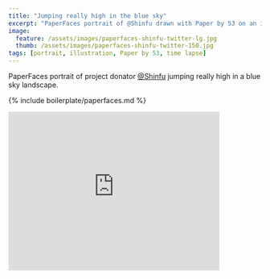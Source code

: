 ```yaml
---
title: "Jumping really high in the blue sky"
excerpt: "PaperFaces portrait of @Shinfu drawn with Paper by 53 on an iPad."
image: 
  feature: /assets/images/paperfaces-shinfu-twitter-lg.jpg
  thumb: /assets/images/paperfaces-shinfu-twitter-150.jpg
tags: [portrait, illustration, Paper by 53, time lapse]
---
```


PaperFaces portrait of project donator [@Shinfu](http://twitter.com/Shinfu) jumping really high in a blue sky landscape.

{% include boilerplate/paperfaces.md %}

<iframe width="420" height="315" src="https://www.youtube.com/embed/eg7iMJTe_U0" frameborder="0"> </iframe>
